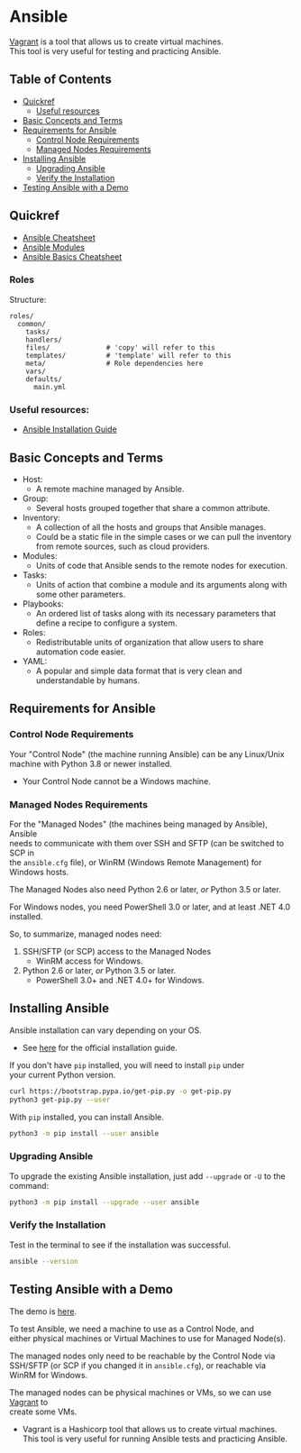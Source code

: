 

# Ansible  
[Vagrant](https://www.vagrantup.com/) is a tool that allows us to create virtual machines.  
This tool is very useful for testing and practicing Ansible.  


## Table of Contents  
* [Quickref](#quickref) 
    * [Useful resources](#useful-resources) 
* [Basic Concepts and Terms](#basic-concepts-and-terms) 
* [Requirements for Ansible](#requirements-for-ansible) 
    * [Control Node Requirements](#control-node-requirements) 
    * [Managed Nodes Requirements](#managed-nodes-requirements) 
* [Installing Ansible](#installing-ansible) 
    * [Upgrading Ansible](#upgrading-ansible) 
    * [Verify the Installation](#verify-the-installation) 
* [Testing Ansible with a Demo](#testing-ansible-with-a-demo) 

## Quickref  
* [Ansible Cheatsheet](https://devhints.io/ansible)
* [Ansible Modules](https://devhints.io/ansible-modules) 
* [Ansible Basics Cheatsheet](https://devhints.io/ansible-guide)

### Roles 
Structure:
```
roles/
  common/
    tasks/
    handlers/
    files/              # 'copy' will refer to this
    templates/          # 'template' will refer to this
    meta/               # Role dependencies here
    vars/
    defaults/
      main.yml
```


### Useful resources:  
* [Ansible Installation Guide](https://docs.ansible.com/ansible/latest/installation_guide/intro_installation.html#installing-ansible-on-ubuntu)  



## Basic Concepts and Terms  

* Host:  
    * A remote machine managed by Ansible.  
* Group:  
    * Several hosts grouped together that share a common attribute.  
* Inventory:  
    * A collection of all the hosts and groups that Ansible manages.  
    * Could be a static file in the simple cases or we can pull the inventory  
      from remote sources, such as cloud providers.  
* Modules:  
    * Units of code that Ansible sends to the remote nodes for execution.  
* Tasks:  
    * Units of action that combine a module and its arguments along with some other parameters.  
* Playbooks:  
    * An ordered list of tasks along with its necessary parameters that define a recipe to configure a system.  
* Roles:  
    * Redistributable units of organization that allow users to share automation code easier.  
* YAML:  
    * A popular and simple data format that is very clean and understandable by humans.  



## Requirements for Ansible  

### Control Node Requirements  
Your "Control Node" (the machine running Ansible) can be any Linux/Unix  
machine with Python 3.8 or newer installed.  
* Your Control Node cannot be a Windows machine.  

### Managed Nodes Requirements  

For the "Managed Nodes" (the machines being managed by Ansible), Ansible  
needs to communicate with them over SSH and SFTP (can be switched to SCP in  
the `ansible.cfg` file), or WinRM (Windows Remote Management) for Windows hosts.  

The Managed Nodes also need Python 2.6 or later, *or* Python 3.5 or later.  
 
For Windows nodes, you need PowerShell 3.0 or later, and at least .NET 4.0 installed.  

So, to summarize, managed nodes need:  
1. SSH/SFTP (or SCP) access to the Managed Nodes 
    * WinRM access for Windows.  
2. Python 2.6 or later, *or* Python 3.5 or later.  
    * PowerShell 3.0+ and .NET 4.0+ for Windows.  

 


## Installing Ansible  
Ansible installation can vary depending on your OS.  
* See [here](https://docs.ansible.com/ansible/latest/installation_guide/intro_installation.html#installing-ansible-on-ubuntu) for the official installation guide.  


If you don't have `pip` installed, you will need to install `pip` under  
your current Python version.  
```bash  
curl https://bootstrap.pypa.io/get-pip.py -o get-pip.py  
python3 get-pip.py --user  
```

With `pip` installed, you can install Ansible.  
```bash  
python3 -m pip install --user ansible  
```

### Upgrading Ansible  
To upgrade the existing Ansible installation, just 
add `--upgrade` or `-U` to the command:  
```bash  
python3 -m pip install --upgrade --user ansible  
```

### Verify the Installation  
Test in the terminal to see if the installation was successful.  
```bash  
ansible --version  
```

## Testing Ansible with a Demo  
The demo is [here](https://spacelift.io/blog/ansible-tutorial).  

To test Ansible, we need a machine to use as a Control Node, and  
either physical machines or Virtual Machines to use for Managed Node(s).  

The managed nodes only need to be reachable by the Control Node via SSH/SFTP 
(or SCP if you changed it in `ansible.cfg`), or reachable via WinRM for Windows.  


The managed nodes can be physical machines or VMs, so we can use 
[Vagrant](https://developer.hashicorp.com/vagrant/docs/installation) to  
create some VMs. 
* Vagrant is a Hashicorp tool that allows us to create virtual machines.  
  This tool is very useful for running Ansible tests and practicing Ansible.  


















